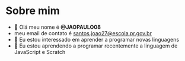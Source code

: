 # Sobre mim

- 👋 Olá meu nome é **@JAOPAULO08**
- meu email de contato é santos.joao27@escola.pr.gov.br
- 👀 Eu estou interessado em aprender a programar novas linguagens
- 🌱 Eu estou aprendendo a programar recentemente a linguagem de JavaScript e Scratch



